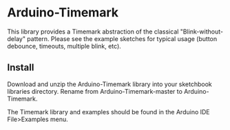 # Arduino-Timemark

This library provides a Timemark abstraction of the classical "Blink-without-delay" pattern. Please see the example sketches for typical usage (button debounce, timeouts, multiple blink, etc).

## Install

Download and unzip the Arduino-Timemark library into your sketchbook
libraries directory. Rename from Arduino-Timemark-master to Arduino-Timemark.

The Timemark library and examples should be found in the Arduino IDE
File>Examples menu.

